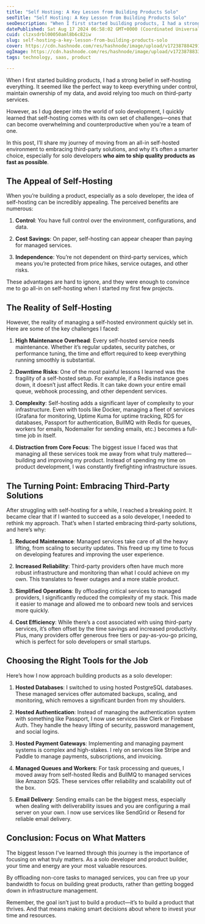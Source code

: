 ```yaml
---
title: "Self Hosting: A Key Lesson from Building Products Solo"
seoTitle: "Self Hosting: A Key Lesson from Building Products Solo"
seoDescription: "When I first started building products, I had a strong belief in self-hosting everything. It seemed like the perfect way to keep everything under control..."
datePublished: Sat Aug 17 2024 06:58:02 GMT+0000 (Coordinated Universal Time)
cuid: clzxsdrbl00050aml8b6c82iw
slug: self-hosting-a-key-lesson-from-building-products-solo
cover: https://cdn.hashnode.com/res/hashnode/image/upload/v1723878842912/4f41790f-5533-42d9-8607-3119e979925e.png
ogImage: https://cdn.hashnode.com/res/hashnode/image/upload/v1723878833212/96ccef1a-89cf-4f25-acce-a5d8739ad119.png
tags: technology, saas, product

---
```


When I first started building products, I had a strong belief in self-hosting everything. It seemed like the perfect way to keep everything under control, maintain ownership of my data, and avoid relying too much on third-party services.

However, as I dug deeper into the world of solo development, I quickly learned that self-hosting comes with its own set of challenges—ones that can become overwhelming and counterproductive when you're a team of one.

In this post, I’ll share my journey of moving from an all-in self-hosted environment to embracing third-party solutions, and why it’s often a smarter choice, especially for solo developers **who aim to ship quality products as fast as possible**.

## The Appeal of Self-Hosting

When you’re building a product, especially as a solo developer, the idea of self-hosting can be incredibly appealing. The perceived benefits are numerous:

1. **Control**: You have full control over the environment, configurations, and data.
    
2. **Cost Savings**: On paper, self-hosting can appear cheaper than paying for managed services.
    
3. **Independence**: You’re not dependent on third-party services, which means you’re protected from price hikes, service outages, and other risks.
    

These advantages are hard to ignore, and they were enough to convince me to go all-in on self-hosting when I started my first few projects.

## The Reality of Self-Hosting

However, the reality of managing a self-hosted environment quickly set in. Here are some of the key challenges I faced:

1. **High Maintenance Overhead**: Every self-hosted service needs maintenance. Whether it’s regular updates, security patches, or performance tuning, the time and effort required to keep everything running smoothly is substantial.
    
2. **Downtime Risks**: One of the most painful lessons I learned was the fragility of a self-hosted setup. For example, if a Redis instance goes down, it doesn’t just affect Redis. It can take down your entire email queue, webhook processing, and other dependent services.
    
3. **Complexity**: Self-hosting adds a significant layer of complexity to your infrastructure. Even with tools like Docker, managing a fleet of services (Grafana for monitoring, Uptime Kuma for uptime tracking, RDS for databases, Passport for authentication, BullMQ with Redis for queues, workers for emails, Nodemailer for sending emails, etc.) becomes a full-time job in itself.
    
4. **Distraction from Core Focus**: The biggest issue I faced was that managing all these services took me away from what truly mattered—building and improving my product. Instead of spending my time on product development, I was constantly firefighting infrastructure issues.
    

## The Turning Point: Embracing Third-Party Solutions

After struggling with self-hosting for a while, I reached a breaking point. It became clear that if I wanted to succeed as a solo developer, I needed to rethink my approach. That’s when I started embracing third-party solutions, and here’s why:

1. **Reduced Maintenance**: Managed services take care of all the heavy lifting, from scaling to security updates. This freed up my time to focus on developing features and improving the user experience.
    
2. **Increased Reliability**: Third-party providers often have much more robust infrastructure and monitoring than what I could achieve on my own. This translates to fewer outages and a more stable product.
    
3. **Simplified Operations**: By offloading critical services to managed providers, I significantly reduced the complexity of my stack. This made it easier to manage and allowed me to onboard new tools and services more quickly.
    
4. **Cost Efficiency**: While there’s a cost associated with using third-party services, it’s often offset by the time savings and increased productivity. Plus, many providers offer generous free tiers or pay-as-you-go pricing, which is perfect for solo developers or small startups.
    

## Choosing the Right Tools for the Job

Here’s how I now approach building products as a solo developer:

1. **Hosted Databases**: I switched to using hosted PostgreSQL databases. These managed services offer automated backups, scaling, and monitoring, which removes a significant burden from my shoulders.
    
2. **Hosted Authentication**: Instead of managing the authentication system with something like Passport, I now use services like Clerk or Firebase Auth. They handle the heavy lifting of security, password management, and social logins.
    
3. **Hosted Payment Gateways**: Implementing and managing payment systems is complex and high-stakes. I rely on services like Stripe and Paddle to manage payments, subscriptions, and invoicing.
    
4. **Managed Queues and Workers**: For task processing and queues, I moved away from self-hosted Redis and BullMQ to managed services like Amazon SQS. These services offer reliability and scalability out of the box.
    
5. **Email Delivery**: Sending emails can be the biggest mess, especially when dealing with deliverability issues and you are configuring a mail server on your own. I now use services like SendGrid or Resend for reliable email delivery.
    

## Conclusion: Focus on What Matters

The biggest lesson I’ve learned through this journey is the importance of focusing on what truly matters. As a solo developer and product builder, your time and energy are your most valuable resources.

By offloading non-core tasks to managed services, you can free up your bandwidth to focus on building great products, rather than getting bogged down in infrastructure management.

Remember, the goal isn’t just to build a product—it’s to build a product that thrives. And that means making smart decisions about where to invest your time and resources.
